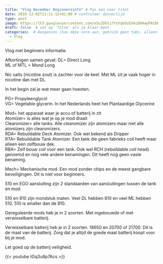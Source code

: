 ```yaml
---
title: "Vlog December Beginnersinfo" # Pas aan naar titel
date: 2018-12-02T21:11:12+01:00 # controleer datum/tijd
type: post
image: https://lh3.googleusercontent.com/eSuJDSti7YxVqk0zEVkcD84wpPAtDKx6eYpD6wisiRMsSLWZcHFR8etkzmcUsyynaO6uV-KsUwZmDDAJMwzpEx25bzszCT2Efaw3tQuIFxrc1F02JkyMEqkRc3MdLLWLDoD7E9uFk3H8mbl2DsYXPFj5GL-o97eQAHGC_2x3XnobrSjx45_j7h4Cw7IHieBJxSq86ffGOlyZpY43cozCXg9Hcs4irolZgSh1aNrihyIrdAH5QSCtazFbjksroq19ychBIunWyYr61RXCyFL1oSG-8_iW1m6kivVr7I_uR4-vHaahmYcL0KU_ioDctuIWGulOdWDOMsS9O6GdkzjGIdLvEACPVX-LXRt2IIPrAg-e7iFHBgjBh1X0FvZvRQ0kO8ARVAkMnu5JWi074KQ-vMMCoufp12FHlOpxlDPjhTj9h89_05UuT2SzBKMSrMCOci71wda3A08bubqn3jNPO20Q3cvSz52GiVJ6hSEOvVulwQpqepsrLcUs3G4QNmPYTIS6Qa5eEnX7002zXjZMkR9zJW-fZWgfeYN3RStTY03DmBmo2nlT-j--NbTIMTFwpJ74WKe4aW9nLBtTd0RJo9iZVWZSJ38NV_cPLk_VsbI3YlngEc1Pzyx-CwsojQNQ_9tsWKqb2BlTZyMsEbOlWw7xgbj-qy8o-eQf642P45kofPTqNijLXGnD26Fcl8JUp9gUBavH8hh89KWlcPk=s250-k-no
draft: false  # zet op 'false' als je klaar bent
categories:  # Aanpassen (hou deze vorm aan, gebruik geen tabs, alleen spaties)
  - Vlog
---
```

Vlog met beginners informatie. 

Afkortingen samen gevat:
DL= Direct Long  
ML of MTL = Mond Long  

Nic salts (nicotine zout) is zachter voor de keel. Met ML zit je vaak hoger in nicotine dan met DL.

In het begin zal je wat meer gaan hoesten.

PG= Propyleenglycol  
VG= Vegetable glycerin. In het Nederlands heet het Plantaardige Glycerine

Mod= het apparaat waar je accu of batterij in zit  
Atomizer= is alles wat je op je mod draait  
Clearomizer= alle tanks. Alle clearomizer zijn atomizers maar niet alle atomizers zijn clearomizers.  
RDA= Rebuildable Deck Atomizer. Ook wel bekend als Dripper  
RTA= Rebuildable Tank Atomizer. Een tank die geen fabrieks coil heeft maar alleen een zelfbouw dek.  
RBA= Zelf bouw coil voor een tank. Ook wel RCH (rebuildable coil head) genoemd en nog vele andere benamingen. Dit heeft nog geen vaste benaming.  

Mech= Mechanische mod. Een mod zonder chips en de meest gangbare beveiligingen. Dit is niet voor beginners.

510 en EGO aansluiting zijn 2 standaarden van aansluitingen tussen de tank en mod.

510 en 810 zijn mondstuk maten. Veel DL hebben 810 en veel ML hebben 510. 510 is smaller dan de 810.

Gereguleerde mods heb je in 2 soorten. Met ingebouwde of met verwisselbare batterij.

Verwisselbare batterij heb je in 2 soorten. 18650 en 20700 of 21700. Dit is de maat van de batterij. Zorg dat je altijd de goede maat batterij koopt voor bij je mod.

Let goed op de batterij veiligheid.

{{< youtube tGq3u8p7Acs >}}
